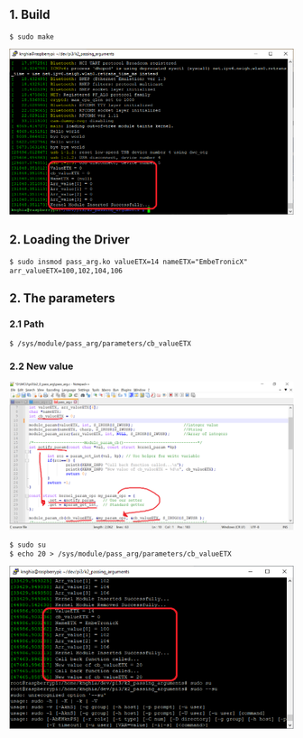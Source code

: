 
## 1. Build
```shell
$ sudo make
```
![image info](./Img/build.png)
## 2. Loading the Driver
```shell
$ sudo insmod pass_arg.ko valueETX=14 nameETX="EmbeTronicX" arr_valueETX=100,102,104,106
```
## 2. The parameters
### 2.1 Path
```shell
$ /sys/module/pass_arg/parameters/cb_valueETX
``` 
### 2.2 New value

![image info](./Img/call_back_parameters.png)

```shell
$ sudo su
$ echo 20 > /sys/module/pass_arg/parameters/cb_valueETX
```
![image info](./Img/new.png)